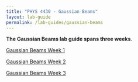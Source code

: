 ```yaml
---
title: "PHYS 4430 - Gaussian Beams"
layout: lab-guide
permalink: /lab-guides/gaussian-beams
---
```


**The Gaussian Beams lab guide spans three weeks**.

[Gaussian Beams Week 1](/PHYS-4430/lab-guides/gaussian-beams-1)

[Gaussian Beams Week 2](/PHYS-4430/lab-guides/gaussian-beams-2)

[Gaussian Beams Week 3](/PHYS-4430/lab-guides/gaussian-beams-3)